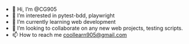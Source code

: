 - 👋 Hi, I’m @CG905
- 👀 I’m interested in pytest-bdd, playwright
- 🌱 I’m currently learning web development
- 💞️ I’m looking to collaborate on any new web projects, testing scripts.
- 📫 How to reach me coollearn905@gmail.com

<!---
CoolGuy905/CoolGuy905 is a ✨ special ✨ repository because its `README.md` (this file) appears on your GitHub profile.
You can click the Preview link to take a look at your changes.
--->
